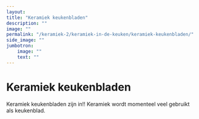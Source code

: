 ```yaml
---
layout: 
title: "Keramiek keukenbladen"
description: ""
image: ""
permalink: "/keramiek-2/keramiek-in-de-keuken/keramiek-keukenbladen/"
side_image: ""
jumbotron:
    image: ""
    text: ""
---
```


# Keramiek keukenbladen

Keramiek keukenbladen zijn in!! Keramiek wordt momenteel veel gebruikt als keukenblad.